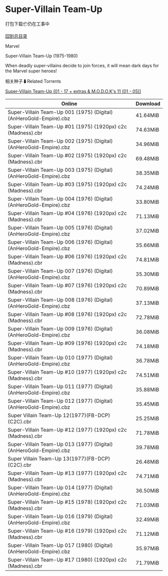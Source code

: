 # Super-Villain Team-Up

打包下载📦仍在工事中

[回到总目录](/Catalogs.md)

Marvel

Super-Villain Team-Up (1975-1980)

When deadly super-villains decide to join forces, it will mean dark days for the Marvel super heroes!





相关种子⬇Related Torrents

[Super-Villain Team-Up (01 - 17 + extras & M.O.D.O.K's 11 (01 - 05))](https://github.com/alicewish/markdown/blob/master/torrent/Super-Villain-Team-Up--01---17---extras---M-O-D-O-Ks-11--01---05.md)

Online | Download
--- | ---
Super-Villain Team-Up 001 (1975) (Digital) (AnHeroGold-Empire).cbz | 41.64MiB
Super-Villain Team-Up #01 (1975) (1920px) c2c (Madness).cbr | 74.63MiB
Super-Villain Team-Up 002 (1975) (Digital) (AnHeroGold-Empire).cbz | 34.96MiB
Super-Villain Team-Up #02 (1975) (1920px) c2c (Madness).cbr | 69.48MiB
Super-Villain Team-Up 003 (1975) (Digital) (AnHeroGold-Empire).cbz | 38.35MiB
Super-Villain Team-Up #03 (1975) (1920px) c2c (Madness).cbr | 74.24MiB
Super-Villain Team-Up 004 (1976) (Digital) (AnHeroGold-Empire).cbz | 33.80MiB
Super-Villain Team-Up #04 (1976) (1920px) c2c (Madness).cbr | 71.13MiB
Super-Villain Team-Up 005 (1976) (Digital) (AnHeroGold-Empire).cbz | 37.02MiB
Super-Villain Team-Up 006 (1976) (Digital) (AnHeroGold-Empire).cbz | 35.66MiB
Super-Villain Team-Up #06 (1976) (1920px) c2c (Madness).cbr | 74.81MiB
Super-Villain Team-Up 007 (1976) (Digital) (AnHeroGold-Empire).cbz | 35.30MiB
Super-Villain Team-Up #07 (1976) (1920px) c2c (Madness).cbr | 70.89MiB
Super-Villain Team-Up 008 (1976) (Digital) (AnHeroGold-Empire).cbz | 37.13MiB
Super-Villain Team-Up #08 (1976) (1920px) c2c (Madness).cbr | 72.78MiB
Super-Villain Team-Up 009 (1976) (Digital) (AnHeroGold-Empire).cbz | 36.08MiB
Super-Villain Team-Up #09 (1976) (1920px) c2c (Madness).cbr | 74.18MiB
Super-Villain Team-Up 010 (1977) (Digital) (AnHeroGold-Empire).cbz | 36.78MiB
Super-Villain Team-Up #10 (1977) (1920px) c2c (Madness).cbr | 74.51MiB
Super-Villain Team-Up 011 (1977) (Digital) (AnHeroGold-Empire).cbz | 35.88MiB
Super-Villain Team-Up 012 (1977) (Digital) (AnHeroGold-Empire).cbz | 35.45MiB
Super Villain Team-Up 12(1977)(FB-DCP)(C2C).cbr | 25.25MiB
Super-Villain Team-Up #12 (1977) (1920px) c2c (Madness).cbr | 71.78MiB
Super-Villain Team-Up 013 (1977) (Digital) (AnHeroGold-Empire).cbz | 39.78MiB
Super Villain Team-Up 13(1977)(FB-DCP)(C2C).cbr | 26.48MiB
Super-Villain Team-Up #13 (1977) (1920px) c2c (Madness).cbr | 74.71MiB
Super-Villain Team-Up 014 (1977) (Digital) (AnHeroGold-Empire).cbz | 36.50MiB
Super-Villain Team-Up #15 (1978) (1920px) c2c (Madness).cbr | 71.03MiB
Super-Villain Team-Up 016 (1979) (Digital) (AnHeroGold-Empire).cbz | 32.49MiB
Super-Villain Team-Up #16 (1979) (1920px) c2c (Madness).cbr | 71.12MiB
Super-Villain Team-Up 017 (1980) (Digital) (AnHeroGold-Empire).cbz | 35.97MiB
Super-Villain Team-Up #17 (1980) (1920px) c2c (Madness).cbr | 71.79MiB